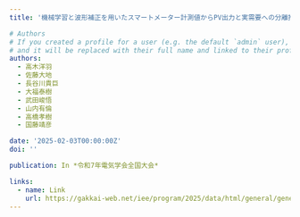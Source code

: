 ```yaml
---
title: '機械学習と波形補正を用いたスマートメーター計測値からPV出力と実需要への分離推定'

# Authors
# If you created a profile for a user (e.g. the default `admin` user), write the username (folder name) here
# and it will be replaced with their full name and linked to their profile.
authors:
  - 高木洋羽
  - 佐藤大地
  - 長谷川貴巨
  - 大福泰樹
  - 武田峻悟
  - 山内有倫
  - 高橋孝樹
  - 国藤靖彦

date: '2025-02-03T00:00:00Z'
doi: ''

publication: In *令和7年電気学会全国大会*

links:
  - name: Link
    url: https://gakkai-web.net/iee/program/2025/data/html/general/general9.html
---
```


